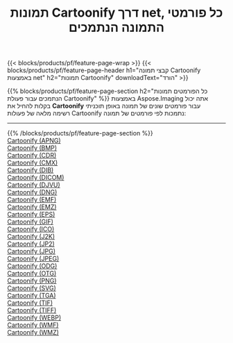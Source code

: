 ﻿---
title: תמונות Cartoonify דרך net, כל פורמטי התמונה הנתמכים 
weight: 3920
url: /he/net/cartoonify 
lang: he
langdirlevel: 2
locales: zh-hans,ja,it,ru,de,es,fr,nl,id,lt,pl,pt,vi,tr,ko,zh-hant,ar,hi,th,sv,cs,uk,he
description: באמצעות Aspose.Imaging תוכל בקלות Cartoonify תמונות באמצעות net
---

{{< blocks/products/pf/feature-page-wrap >}}
{{< blocks/products/pf/feature-page-header h1="קבצי תמונה Cartoonify באמצעות net" h2="תמונות Cartoonify" downloadText="הורד" >}}


{{% blocks/products/pf/feature-page-section  h2="כל הפורמטים  תמונות הנתמכים עבור פעולת Cartoonify" %}}
באמצעות Aspose.Imaging אתה יכול בקלות להחיל את **Cartoonify** עבור פורמטים שונים של תמונה באופן תוכניתי
<br/>
רשימה מלאה של פעולות Cartoonify נתמכות לפי פורמטים של תמונה:
<hr/>
{{% /blocks/products/pf/feature-page-section %}}
<div class="container-fluid productfamilypage bg-gray">
    <div class="convertypes bg-gray agp-content section">
        <div class="container">
		<div class="row other-converters">
		    <div class='col-md-2 other-converter remove-lp remove-rp'><a href="/imaging/he/net/cartoonify/apng" >Cartoonify (APNG)</a></div><div class='col-md-2 other-converter remove-lp remove-rp'><a href="/imaging/he/net/cartoonify/bmp" >Cartoonify (BMP)</a></div><div class='col-md-2 other-converter remove-lp remove-rp'><a href="/imaging/he/net/cartoonify/cdr" >Cartoonify (CDR)</a></div><div class='col-md-2 other-converter remove-lp remove-rp'><a href="/imaging/he/net/cartoonify/cmx" >Cartoonify (CMX)</a></div><div class='col-md-2 other-converter remove-lp remove-rp'><a href="/imaging/he/net/cartoonify/dib" >Cartoonify (DIB)</a></div><div class='col-md-2 other-converter remove-lp remove-rp'><a href="/imaging/he/net/cartoonify/dicom" >Cartoonify (DICOM)</a></div><div class='col-md-2 other-converter remove-lp remove-rp'><a href="/imaging/he/net/cartoonify/djvu" >Cartoonify (DJVU)</a></div><div class='col-md-2 other-converter remove-lp remove-rp'><a href="/imaging/he/net/cartoonify/dng" >Cartoonify (DNG)</a></div><div class='col-md-2 other-converter remove-lp remove-rp'><a href="/imaging/he/net/cartoonify/emf" >Cartoonify (EMF)</a></div><div class='col-md-2 other-converter remove-lp remove-rp'><a href="/imaging/he/net/cartoonify/emz" >Cartoonify (EMZ)</a></div><div class='col-md-2 other-converter remove-lp remove-rp'><a href="/imaging/he/net/cartoonify/eps" >Cartoonify (EPS)</a></div><div class='col-md-2 other-converter remove-lp remove-rp'><a href="/imaging/he/net/cartoonify/gif" >Cartoonify (GIF)</a></div><div class='col-md-2 other-converter remove-lp remove-rp'><a href="/imaging/he/net/cartoonify/ico" >Cartoonify (ICO)</a></div><div class='col-md-2 other-converter remove-lp remove-rp'><a href="/imaging/he/net/cartoonify/j2k" >Cartoonify (J2K)</a></div><div class='col-md-2 other-converter remove-lp remove-rp'><a href="/imaging/he/net/cartoonify/jp2" >Cartoonify (JP2)</a></div><div class='col-md-2 other-converter remove-lp remove-rp'><a href="/imaging/he/net/cartoonify/jpg" >Cartoonify (JPG)</a></div><div class='col-md-2 other-converter remove-lp remove-rp'><a href="/imaging/he/net/cartoonify/jpeg" >Cartoonify (JPEG)</a></div><div class='col-md-2 other-converter remove-lp remove-rp'><a href="/imaging/he/net/cartoonify/odg" >Cartoonify (ODG)</a></div><div class='col-md-2 other-converter remove-lp remove-rp'><a href="/imaging/he/net/cartoonify/otg" >Cartoonify (OTG)</a></div><div class='col-md-2 other-converter remove-lp remove-rp'><a href="/imaging/he/net/cartoonify/png" >Cartoonify (PNG)</a></div><div class='col-md-2 other-converter remove-lp remove-rp'><a href="/imaging/he/net/cartoonify/svg" >Cartoonify (SVG)</a></div><div class='col-md-2 other-converter remove-lp remove-rp'><a href="/imaging/he/net/cartoonify/tga" >Cartoonify (TGA)</a></div><div class='col-md-2 other-converter remove-lp remove-rp'><a href="/imaging/he/net/cartoonify/tif" >Cartoonify (TIF)</a></div><div class='col-md-2 other-converter remove-lp remove-rp'><a href="/imaging/he/net/cartoonify/tiff" >Cartoonify (TIFF)</a></div><div class='col-md-2 other-converter remove-lp remove-rp'><a href="/imaging/he/net/cartoonify/webp" >Cartoonify (WEBP)</a></div><div class='col-md-2 other-converter remove-lp remove-rp'><a href="/imaging/he/net/cartoonify/wmf" >Cartoonify (WMF)</a></div><div class='col-md-2 other-converter remove-lp remove-rp'><a href="/imaging/he/net/cartoonify/wmz" >Cartoonify (WMZ)</a></div>
                </div>
        </div>
    </div>
</div>
<br/>


